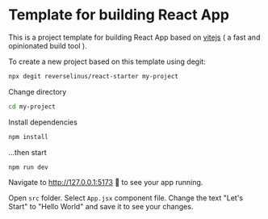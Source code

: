 
# Template for building React App

This is a project template for building React App based on [vitejs](https://vitejs.dev/) ( a fast and opinionated build tool ).

To create a new project based on this template using degit:

```bash
npx degit reverselinus/react-starter my-project
```

Change directory

```bash
cd my-project
```

Install dependencies

```bash
npm install
```

...then start

```bash
npm run dev
```

Navigate to http://127.0.0.1:5173 🚀 to see your app running.

Open `src` folder. Select `App.jsx` component file. Change the text "Let's Start" to "Hello World" and save it to see your changes.
